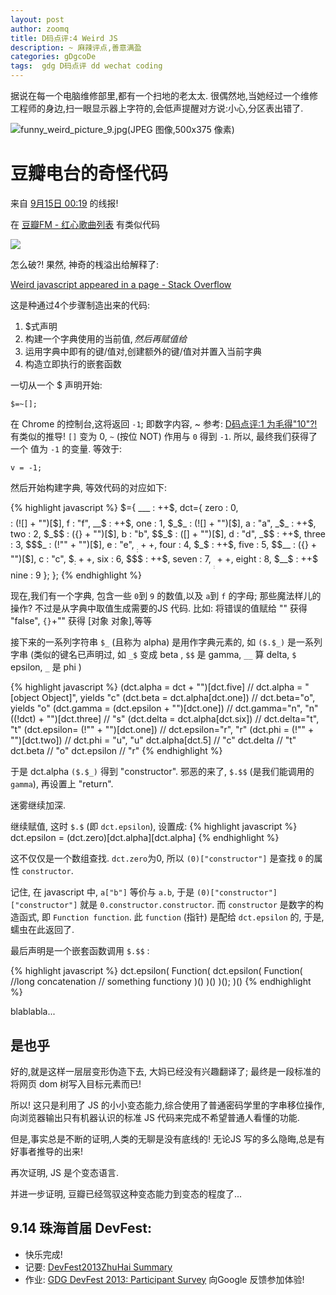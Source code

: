 ```yaml
---
layout: post
author: zoomq
title: D码点评:4 Weird JS
description: ~ 麻辣评点,善意满盈
categories: gDgcoDe
tags:  gdg D码点评 dd wechat coding
---
```


据说在每一个电脑维修部里,都有一个扫地的老太太. 很偶然地,当她经过一个维修工程师的身边,扫一眼显示器上字符的,会低声提醒对方说:小心,分区表出错了. 


![funny_weird_picture_9.jpg(JPEG 图像,500x375 像素)](http://www.funnyjunksite.com/pictures/funnypics/weird/funny_weird_picture_9.jpg)


# 豆瓣电台的奇怪代码

来自 [9月15日 00:19](http://weibo.com/1237570710/A9tAUBosC) 的线报!

在  [豆瓣FM - 红心歌曲列表](http://douban.fm/mine#!type=liked)
有类似代码

![](http://zoomq.qiniudn.com/ZHGDG/wechat/130917_douban.fm.werid_js.png)

怎么破?! 果然, 神奇的桟溢出给解释了:

[Weird javascript appeared in a page - Stack Overflow](http://stackoverflow.com/questions/10514831/weird-javascript-appeared-in-a-page#answer-10520523)

<!--more-->


这是种通过4个步骤制造出来的代码:

1. $式声明
1. 构建一个字典使用的当前值$,然后再赋值给$
1. 运用字典中即有的键/值对,创建额外的键/值对并置入当前字典
1. 构造立即执行的嵌套函数


一切从一个 $ 声明开始:

    $=~[];


在 Chrome 的控制台,这将返回 `-1`;
即数字内容, 
~ 参考: [D码点评:1 为毛得"10"?!](http://zhgdg.gitcafe.com/2013-08/dd1-wtf-js/) 有类似的推导!
`[]` 变为 0,
`~` (按位 NOT) 作用与 `0` 得到 `-1`.
所以, 最终我们获得了一个 值为 `-1` 的变量.
等效于:

    v = -1;


然后开始构建字典, 等效代码的对应如下:

{% highlight javascript %}
$={ ___ : ++$,              dct={ zero  : 0,
  $$$$  : (![] + "")[$],          f     : "f",
  __$   : ++$,                    one   : 1,
  $_$_  : (![] + "")[$],          a     : "a",
  _$_   : ++$,                    two   : 2,
  $_$$  : ({} + "")[$],           b     : "b",
  $$_$  : ($[$] + "")[$],         d     : "d",
  _$$   : ++$,                    three : 3,
  $$$_  : (!"" + "")[$],          e     : "e",
  $__   : ++$,                    four  : 4,
  $_$   : ++$,                    five  : 5,
  $$__  : ({} + "")[$],           c     : "c",
  $$_   : ++$,                    six   : 6,
  $$$   : ++$,                    seven : 7,
  $___  : ++$,                    eight : 8,
  $__$  : ++$                     nine  : 9
  };                            };
{% endhighlight %}


现在,我们有一个字典,
包含一些 `0`到 `9` 的数值,以及 `a`到 `f` 的字母;
那些魔法样儿的操作?
不过是从字典中取值生成需要的JS 代码.
比如: 
将错误的值赋给 "" 获得 "false",
`{}`+"" 获得 [对象 对象],等等


接下来的一系列字符串
`$_` (且称为 alpha) 是用作字典元素的,
如 `($.$_)` 是一系列字串
(类似的键名已声明过, 如 `_$` 变成 beta
, `$$` 是 gamma,
`__` 算 delta,
`$` epsilon,
`_` 是 phi )


{% highlight javascript %}
(dct.alpha = dct + "")[dct.five]    // dct.alpha = "[object Object]", yields "c"
(dct.beta  = dct.alpha[dct.one])    // dct.beta="o", yields "o"
(dct.gamma = (dct.epsilon + "")[dct.one]) // dct.gamma="n", "n"
((!dct) + "")[dct.three]            // "s"
(dct.delta = dct.alpha[dct.six])    // dct.delta="t", "t"
(dct.epsilon= (!"" + "")[dct.one])  // dct.epsilon="r", "r"
(dct.phi   = (!"" + "")[dct.two])   // dct.phi = "u", "u"
dct.alpha[dct.5]                    // "c"
dct.delta                           // "t"
dct.beta                            // "o"
dct.epsilon                         // "r"
{% endhighlight %}

于是 dct.alpha `($.$_)` 得到 "constructor".
邪恶的来了, `$.$$`
(是我们能调用的 `gamma`),
再设置上 "return".

迷雾继续加深.

继续赋值, 这时 `$.$` (即 `dct.epsilon`), 设置成:
{% highlight javascript %}
dct.epsilon = (dct.zero)[dct.alpha][dct.alpha]
{% endhighlight %}


这不仅仅是一个数组查找.
`dct.zero`为0,
所以 `(0)["constructor"]` 
是查找 `0` 的属性 `constructor`.

记住, 在 javascript 中, `a["b"]` 等价与 `a.b`,
于是 `(0)["constructor"]["constructor"]`
就是 `0.constructor.constructor`.
而 `constructor` 是数字的构造函式,
即 `Function function`.
此 `function` (指针) 是配给 `dct.epsilon` 的,
于是, 蠕虫在此返回了.

最后声明是一个嵌套函数调用 `$.$$` :

{% highlight javascript %}
dct.epsilon(                  Function(
  dct.epsilon(                  Function(
    //long concatenation            // something functiony
  )()                           )()
)();                          )()
{% endhighlight %}


blablabla...

## 是也乎

好的,就是这样一层层变形伪造下去, 大妈已经没有兴趣翻译了;
最终是一段标准的将网页 dom 树写入目标元素而已!

所以! 这只是利用了 JS 的小小变态能力,综合使用了普通密码学里的字串移位操作,
向浏览器输出只有机器认识的标准 JS 代码来完成不希望普通人看懂的功能.

但是,事实总是不断的证明,人类的无聊是没有底线的!
无论JS 写的多么隐晦,总是有好事者推导的出来!

再次证明, JS 是个变态语言.

并进一步证明, 豆瓣已经驾驭这种变态能力到变态的程度了...



## 9.14 珠海首届 DevFest:

- 快乐完成!
- 记要: [DevFest2013ZhuHai Summary](http://zhgdg.gitcafe.com/2013-09/devfest-summary/)
- 作业: [GDG DevFest 2013: Participant Survey](https://docs.google.com/forms/d/1uB_fqxSZk1NphJsxGT7o-KIFIQxse8-g-bKwTOf6RyM/viewform) 向Google 反馈参加体验!


